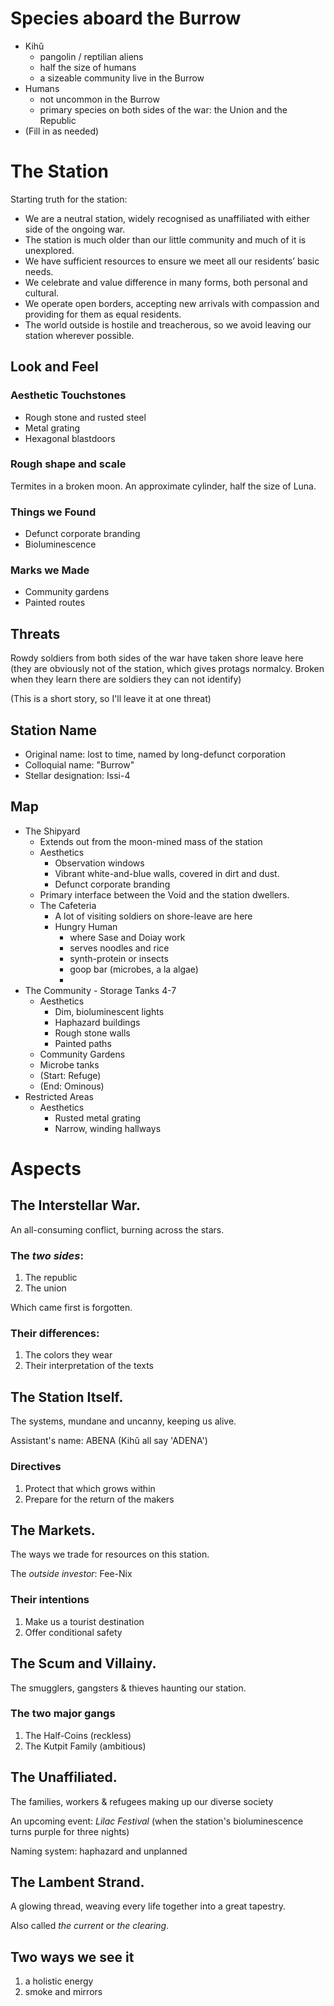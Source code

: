 # Species aboard the Burrow

- Kihǔ
	+ pangolin / reptilian aliens
	+ half the size of humans
	+ a sizeable community live in the Burrow
- Humans
	+ not uncommon in the Burrow
	+ primary species on both sides of the war: the Union and the Republic
- (Fill in as needed)

# The Station

Starting truth for the station:

- We are a neutral station, widely recognised as unaffiliated with either side of the ongoing war.
- The station is much older than our little community and much of it is unexplored.
- We have sufficient resources to ensure we meet all our residents’ basic needs.
- We celebrate and value difference in many forms, both personal and cultural.
- We operate open borders, accepting new arrivals with compassion and providing for them as equal residents.
- The world outside is hostile and treacherous, so we avoid leaving our station wherever possible.

## Look and Feel

### Aesthetic Touchstones

- Rough stone and rusted steel
- Metal grating
- Hexagonal blastdoors

### Rough shape and scale

Termites in a broken moon.
An approximate cylinder, half the size of Luna.

### Things we Found

- Defunct corporate branding
- Bioluminescence

### Marks we Made

- Community gardens
- Painted routes

## Threats

Rowdy soldiers from both sides of the war have taken shore leave here
(they are obviously not of the station, which gives protags normalcy. Broken when they learn there are soldiers they can not identify)

(This is a short story, so I'll leave it at one threat)


## Station Name

- Original name: lost to time, named by long-defunct corporation
- Colloquial name: "Burrow"
- Stellar designation: Issi-4

## Map

- The Shipyard
	+ Extends out from the moon-mined mass of the station
	+ Aesthetics
		* Observation windows
		* Vibrant white-and-blue walls, covered in dirt and dust.
		* Defunct corporate branding
	+ Primary interface between the Void and the station dwellers.
	+ The Cafeteria
		* A lot of visiting soldiers on shore-leave are here
		* Hungry Human
			- where Sase and Doiay work
			- serves noodles and rice
			- synth-protein or insects
			- goop bar (microbes, a la algae)
			- 
- The Community - Storage Tanks 4-7
	+ Aesthetics
		* Dim, bioluminescent lights
		* Haphazard buildings
		* Rough stone walls
		* Painted paths
	+ Community Gardens
	+ Microbe tanks
	+ (Start: Refuge)
	+ (End: Ominous)
- Restricted Areas
	+ Aesthetics
		* Rusted metal grating
		* Narrow, winding hallways

# Aspects

## The Interstellar War.

An all-consuming conflict, burning across the stars.

### The *two sides*:

1. The republic
2. The union

Which came first is forgotten.

### Their differences:

1. The colors they wear
2. Their interpretation of the texts

## The Station Itself.

The systems, mundane and uncanny, keeping us alive.

Assistant's name: ABENA
(Kihǔ all say 'ADENA')

### Directives

1. Protect that which grows within
2. Prepare for the return of the makers


## The Markets.

The ways we trade for resources on this station.

The *outside investor*: Fee-Nix

### Their intentions

1. Make us a tourist destination
2. Offer conditional safety


## The Scum and Villainy.

The smugglers, gangsters & thieves haunting our station.

### The two major gangs

1. The Half-Coins (reckless)
2. The Kutpit Family (ambitious)

## The Unaffiliated.

The families, workers & refugees making up our diverse society

An upcoming event: *Lilac Festival* (when the station's bioluminescence turns purple for three nights)

Naming system: haphazard and unplanned

## The Lambent Strand.

A glowing thread, weaving every life together into a great tapestry.

Also called _the current_ or _the clearing_.

## Two ways we see it

1. a holistic energy
2. smoke and mirrors